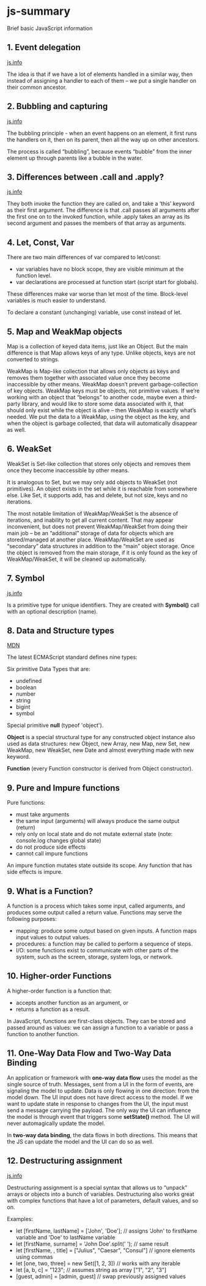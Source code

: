 # js-summary
Brief basic JavaScript information

## 1. Event delegation
[js.info]: https://javascript.info/event-delegation
[js.info]

The idea is that if we have a lot of elements handled in a similar way, then instead of assigning a handler to each of them – we put a single handler on their common ancestor.

## 2. Bubbling and capturing
[js.info]: https://javascript.info/bubbling-and-capturing
[js.info]

The bubbling principle - when an event happens on an element, it first runs the handlers on it, then on its parent, then all the way up on other ancestors.

The process is called “bubbling”, because events “bubble” from the inner element up through parents like a bubble in the water.


## 3. Differences between .call and .apply?
[js.info]: https://javascript.info/call-apply-decorators
[js.info]

They both invoke the function they are called on, and take a ‘this’ keyword as their first argument. 
The difference is that .call passes all arguments after the first one on to the invoked function, while .apply takes an array as its second argument and passes the members of that array as arguments.

## 4. Let, Const, Var

There are two main differences of var compared to let/const:

- var variables have no block scope, they are visible minimum at the function level.
- var declarations are processed at function start (script start for globals).

These differences make var worse than let most of the time. Block-level variables is much easier to understand.

To declare a constant (unchanging) variable, use const instead of let.

## 5. Мар and WeakMap objects
Map is a collection of keyed data items, just like an Object. But the main difference is that Map allows keys of any type. Unlike objects, keys are not converted to strings.

WeakMap is Map-like collection that allows only objects as keys and removes them together with associated value once they become inaccessible by other means.
WeakMap doesn’t prevent garbage-collection of key objects.
WeakMap keys must be objects, not primitive values.
If we’re working with an object that “belongs” to another code, maybe even a third-party library, and would like to store some data associated with it, that should only exist while the object is alive – then WeakMap is exactly what’s needed.
We put the data to a WeakMap, using the object as the key, and when the object is garbage collected, that data will automatically disappear as well.

## 6. WeakSet

WeakSet is Set-like collection that stores only objects and removes them once they become inaccessible by other means.

It is analogous to Set, but we may only add objects to WeakSet (not primitives).
An object exists in the set while it is reachable from somewhere else.
Like Set, it supports add, has and delete, but not size, keys and no iterations.

The most notable limitation of WeakMap/WeakSet is the absence of iterations, and inability to get all current content. That may appear inconvenient, but does not prevent WeakMap/WeakSet from doing their main job – be an “additional” storage of data for objects which are stored/managed at another place.
WeakMap/WeakSet are used as “secondary” data structures in addition to the “main” object storage. Once the object is removed from the main storage, if it is only found as the key of WeakMap/WeakSet, it will be cleaned up automatically.

## 7. Symbol
[js.info]: https://javascript.info/symbol
[js.info]

Is a primitive type for unique identifiers. They are created with **Symbol()** call with an optional description (name).


## 8. Data and Structure types
[MDN]: https://developer.mozilla.org/en-US/docs/Web/JavaScript/Data_structures#Data_and_Structure_types
[MDN]

The latest ECMAScript standard defines nine types:

Six primitive Data Types that are:
- undefined
- boolean
- number
- string
- bigint
- symbol

Special primitive **null** (typeof 'object').

**Object** is a special structural type for any constructed object instance also used as data structures: new Object, new Array, new Map, new Set, new WeakMap, new WeakSet, new Date and almost everything made with new keyword.

**Function** (every Function constructor is derived from Object constructor).

## 9. Pure and Impure functions
Pure functions:
- must take arguments
- the same input (arguments) will always produce the same output (return)
- rely only on local state and do not mutate external state (note: console.log changes global state)
- do not produce side effects
- cannot call impure functions

An impure function mutates state outside its scope. Any function that has side effects is impure.

## 9. What is a Function?
A function is a process which takes some input, called arguments, and produces some output called a return value.
Functions may serve the following purposes:
 - mapping: produce some output based on given inputs. A function maps input values to output values.
 - procedures: a function may be called to perform a sequence of steps.
 - I/O: some functions exist to communicate with other parts of the system, such as the screen, storage, system logs, or network.

## 10. Higher-order Functions
A higher-order function is a function that:
 - accepts another function as an argument, or
 - returns a function as a result.

 In JavaScript, functions are first-class objects. They can be stored and passed around as values: we can assign a function to a variable or pass a function to another function.

## 11. One-Way Data Flow and Two-Way Data Binding
An application or framework with **one-way data flow** uses the model as the single source of truth.
Messages, sent from a UI in the form of events, are signaling the model to update.
Data is only flowing in one direction: from the model down. The UI input does not have direct access to the model. If we want to update state in response to changes from the UI, the input must send a message carrying the payload. The only way the UI can influence the model is through event that triggers some **setState()** method. The UI will never automagically update the model.

In **two-way data binding**, the data flows in both directions. This means that the JS can update the model and the UI can do so as well.

## 12. Destructuring assignment
[js.info]: https://javascript.info/destructuring-assignment
[js.info]

Destructuring assignment is a special syntax that allows us to “unpack” arrays or objects into a bunch of variables. Destructuring also works great with complex functions that have a lot of parameters, default values, and so on.

Examples:
 - let [firstName, lastName] = ['John', 'Doe']; // assigns 'John' to firstName variable and 'Doe' to lastName variable
 - let [firstName, surname] = 'John Doe'.split(' '); // same result
 - let [firstName, , title] = ["Julius", "Caesar", "Consul"] // ignore elements using commas
 - let [one, two, three] = new Set([1, 2, 3]) // works with any iterable
 - let [a, b, c] = "123"; // assumes string as array ["1", "2", "3"]
 - [guest, admin] = [admin, guest] // swap previously assigned values